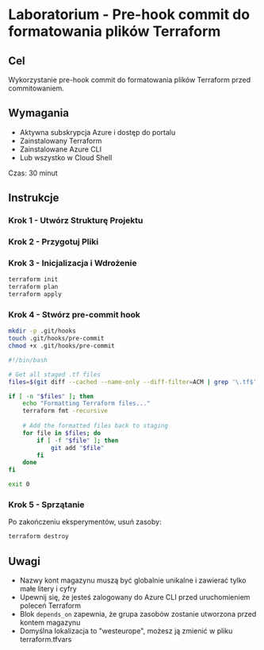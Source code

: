 # Laboratorium - Pre-hook commit do formatowania plików Terraform


## Cel

Wykorzystanie pre-hook commit do formatowania plików Terraform przed commitowaniem.

## Wymagania

- Aktywna subskrypcja Azure i dostęp do portalu
- Zainstalowany Terraform
- Zainstalowane Azure CLI
- Lub wszystko w Cloud Shell

Czas: 30 minut


## Instrukcje

### Krok 1 - Utwórz Strukturę Projektu


### Krok 2 - Przygotuj Pliki


### Krok 3 - Inicjalizacja i Wdrożenie

```bash
terraform init
terraform plan
terraform apply
```

### Krok 4 - Stwórz pre-commit hook

```bash
mkdir -p .git/hooks
touch .git/hooks/pre-commit
chmod +x .git/hooks/pre-commit
```

```bash
#!/bin/bash

# Get all staged .tf files
files=$(git diff --cached --name-only --diff-filter=ACM | grep '\.tf$' || true)

if [ -n "$files" ]; then
    echo "Formatting Terraform files..."
    terraform fmt -recursive
    
    # Add the formatted files back to staging
    for file in $files; do
        if [ -f "$file" ]; then
            git add "$file"
        fi
    done
fi

exit 0
```






### Krok 5 - Sprzątanie

Po zakończeniu eksperymentów, usuń zasoby:

```bash
terraform destroy
```




## Uwagi

- Nazwy kont magazynu muszą być globalnie unikalne i zawierać tylko małe litery i cyfry
- Upewnij się, że jesteś zalogowany do Azure CLI przed uruchomieniem poleceń Terraform
- Blok `depends_on` zapewnia, że grupa zasobów zostanie utworzona przed kontem magazynu
- Domyślna lokalizacja to "westeurope", możesz ją zmienić w pliku terraform.tfvars
